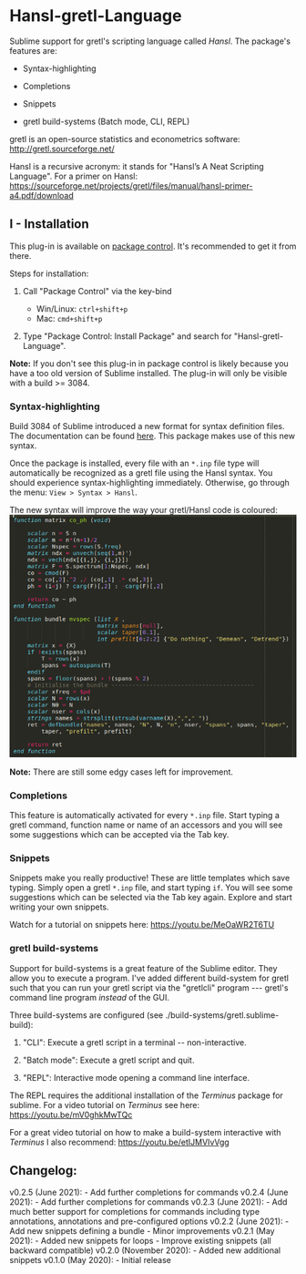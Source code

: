 # Hansl-gretl-Language
Sublime support for gretl's scripting language called *Hansl*. The package's features are:

* Syntax-highlighting

* Completions

* Snippets

* gretl build-systems (Batch mode, CLI, REPL)

gretl is an open-source statistics and econometrics software: http://gretl.sourceforge.net/

Hansl is a recursive acronym: it stands for "Hansl’s A Neat Scripting Language". For a primer on Hansl:
https://sourceforge.net/projects/gretl/files/manual/hansl-primer-a4.pdf/download


## I - Installation
This plug-in is available on [package control](https://packagecontrol.io/packages/Hansl-gretl-Language). It's recommended to get it from there.

Steps for installation:

1) Call "Package Control" via the key-bind
	- Win/Linux: ```ctrl+shift+p```
	- Mac: ```cmd+shift+p```

2) Type "Package Control: Install Package" and search for "Hansl-gretl-Language".

**Note:** If you don't see this plug-in in package control is likely because you have a too old version of Sublime installed. The plug-in will only be visible with a build >= 3084.


### Syntax-highlighting
Build 3084 of Sublime introduced a new format for syntax definition files.
The documentation can be found [here](http://www.sublimetext.com/docs/3/syntax.html). This package makes use of this new syntax.

Once the package is installed, every file with an ```*.inp``` file type will automatically be recognized as a gretl file using the Hansl syntax. You should experience syntax-highlighting immediately. Otherwise, go through the menu: `View > Syntax > Hansl`.

The new syntax will improve the way your gretl/Hansl code is coloured:
![alt text][sample]

[sample]: https://raw.githubusercontent.com/atecon/Hansl-gretl-Language/master/hansl_screenshot.png "Screen-shot of Hansl syntax"

**Note:** There are still some edgy cases left for improvement.


### Completions
This feature is automatically activated for every ```*.inp``` file. Start typing a gretl command, function name or name of an accessors and you will see some suggestions which can be accepted via the Tab key.


### Snippets
Snippets make you really productive! These are little templates which save typing. Simply open a gretl ```*.inp``` file, and start typing ```if```. You will see some suggestions which can be selected via the Tab key again. Explore and start writing your own snippets.

Watch for a tutorial on snippets here: https://youtu.be/MeOaWR2T6TU

### gretl build-systems
Support for build-systems is a great feature of the Sublime editor. They allow you to execute a program. I've added different build-system for gretl such that you can run your gretl script via the "gretlcli" program --- gretl's command line program *instead* of the GUI.

Three build-systems are configured (see ./build-systems/gretl.sublime-build):

1) "CLI": Execute a gretl script in a terminal -- non-interactive.

2) "Batch mode": Execute a gretl script and quit.

3) "REPL": Interactive mode opening a command line interface.

The REPL requires the additional installation of the *Terminus* package for sublime. For a video tutorial on *Terminus* see here: https://youtu.be/mV0ghkMwTQc

For a great video tutorial on how to make a build-system interactive with *Terminus* I also recommend: https://youtu.be/etIJMVIvVgg


## Changelog:
v0.2.5 (June 2021):
    - Add further completions for commands
v0.2.4 (June 2021):
    - Add further completions for commands
v0.2.3 (June 2021):
    - Add much better support for completions for commands including type annotations, annotations and pre-configured options
v0.2.2 (June 2021):
    - Add new snippets defining a bundle
    - Minor improvements
v0.2.1 (May 2021):
    - Added new snippets for loops
    - Improve existing snippets (all backward compatible)
v0.2.0 (November 2020):
    - Added new additional snippets
v0.1.0 (May 2020):
    - Initial release
